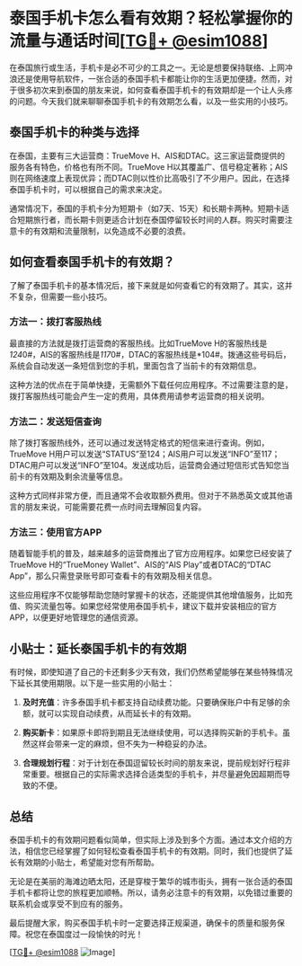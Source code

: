 # 泰国手机卡怎么看有效期？轻松掌握你的流量与通话时间[[TG💪+ @esim1088](https://t.me/s/esim1088)]

在泰国旅行或生活，手机卡是必不可少的工具之一。无论是想要保持联络、上网冲浪还是使用导航软件，一张合适的泰国手机卡都能让你的生活更加便捷。然而，对于很多初次来到泰国的朋友来说，如何查看泰国手机卡的有效期却是一个让人头疼的问题。今天我们就来聊聊泰国手机卡的有效期怎么看，以及一些实用的小技巧。

## 泰国手机卡的种类与选择

在泰国，主要有三大运营商：TrueMove H、AIS和DTAC。这三家运营商提供的服务各有特色，价格也有所不同。TrueMove H以其覆盖广、信号稳定著称；AIS则在网络速度上表现优异；而DTAC则以性价比高吸引了不少用户。因此，在选择泰国手机卡时，可以根据自己的需求来决定。

通常情况下，泰国的手机卡分为短期卡（如7天、15天）和长期卡两种。短期卡适合短期旅行者，而长期卡则更适合计划在泰国停留较长时间的人群。购买时需要注意卡的有效期和流量限制，以免造成不必要的浪费。

## 如何查看泰国手机卡的有效期？

了解了泰国手机卡的基本情况后，接下来就是如何查看它的有效期了。其实，这并不复杂，但需要一些小技巧。

### 方法一：拨打客服热线

最直接的方法就是拨打运营商的客服热线。比如TrueMove H的客服热线是*124*0#，AIS的客服热线是*117*0#，DTAC的客服热线是*104#。拨通这些号码后，系统会自动发送一条短信到您的手机，里面包含了当前卡的有效期信息。

这种方法的优点在于简单快捷，无需额外下载任何应用程序。不过需要注意的是，拨打客服热线可能会产生一定的费用，具体费用请参考运营商的相关说明。

### 方法二：发送短信查询

除了拨打客服热线外，还可以通过发送特定格式的短信来进行查询。例如，TrueMove H用户可以发送“STATUS”至124；AIS用户可以发送“INFO”至117；DTAC用户可以发送“INFO”至104。发送成功后，运营商会通过短信形式告知您当前卡的有效期及剩余流量等信息。

这种方式同样非常方便，而且通常不会收取额外费用。但对于不熟悉英文或其他语言的朋友来说，可能需要花费一点时间去理解回复内容。

### 方法三：使用官方APP

随着智能手机的普及，越来越多的运营商推出了官方应用程序。如果您已经安装了TrueMove H的“TrueMoney Wallet”、AIS的“AIS Play”或者DTAC的“DTAC App”，那么只需登录账号即可查看卡的有效期及相关信息。

这些应用程序不仅能够帮助您随时掌握卡的状态，还能提供其他增值服务，比如充值、购买流量包等。如果您经常使用泰国手机卡，建议下载并安装相应的官方APP，以便更好地管理您的通信资源。

## 小贴士：延长泰国手机卡的有效期

有时候，即使知道了自己的卡还剩多少天有效，我们仍然希望能够在某些特殊情况下延长其使用期限。以下是一些实用的小贴士：

1. **及时充值**：许多泰国手机卡都支持自动续费功能。只要确保账户中有足够的余额，就可以实现自动续费，从而延长卡的有效期。
   
2. **购买新卡**：如果原卡即将到期且无法继续使用，可以选择购买新的手机卡。虽然这样会带来一定的麻烦，但不失为一种稳妥的办法。

3. **合理规划行程**：对于计划在泰国逗留较长时间的朋友来说，提前规划好行程非常重要。根据自己的实际需求选择合适类型的手机卡，并尽量避免因超期而导致的不便。

## 总结

泰国手机卡的有效期问题看似简单，但实际上涉及到多个方面。通过本文介绍的方法，相信您已经掌握了如何轻松查看泰国手机卡的有效期。同时，我们也提供了延长有效期的小贴士，希望能对您有所帮助。

无论是在美丽的海滩边晒太阳，还是穿梭于繁华的城市街头，拥有一张合适的泰国手机卡都将让您的旅程更加顺畅。所以，请务必注意卡的有效期，以免错过重要的联系机会或享受不到应有的服务。

最后提醒大家，购买泰国手机卡时一定要选择正规渠道，确保卡的质量和服务保障。祝您在泰国度过一段愉快的时光！

[[TG💪+ @esim1088](https://t.me/s/esim1088) ![Image](https://i.postimg.cc/4NQfJmqS/Snipaste-2025-05-13-00-14-12.png)]